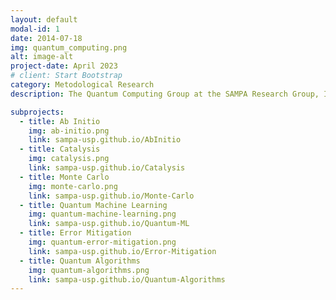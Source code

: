 ```yaml
---
layout: default
modal-id: 1
date: 2014-07-18
img: quantum_computing.png
alt: image-alt
project-date: April 2023
# client: Start Bootstrap
category: Metodological Research
description: The Quantum Computing Group at the SAMPA Research Group, Institute of Physics – University of São Paulo (USP) focuses on the development and application of computational methods to study quantum systems and materials. Our research explores quantum simulation techniques aimed at understanding the ground-state properties of matter, catalytic processes, and the electronic structure of complex systems. We combine quantum computing algorithms with numerical approaches such as Monte Carlo methods, variational techniques, and many-body approximations to model realistic materials with high accuracy and scalability. By bridging quantum information science and computational physics, our goal is to build new paradigms for simulating matter and advancing the predictive power of quantum technologies in materials science and chemistry.

subprojects:
  - title: Ab Initio
    img: ab-initio.png
    link: sampa-usp.github.io/AbInitio
  - title: Catalysis
    img: catalysis.png
    link: sampa-usp.github.io/Catalysis
  - title: Monte Carlo
    img: monte-carlo.png
    link: sampa-usp.github.io/Monte-Carlo
  - title: Quantum Machine Learning
    img: quantum-machine-learning.png
    link: sampa-usp.github.io/Quantum-ML
  - title: Error Mitigation
    img: quantum-error-mitigation.png
    link: sampa-usp.github.io/Error-Mitigation
  - title: Quantum Algorithms
    img: quantum-algorithms.png
    link: sampa-usp.github.io/Quantum-Algorithms
---
```


